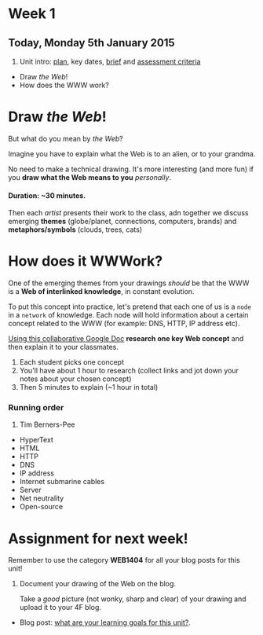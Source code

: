 # Week 1

## Today, Monday 5th January 2015

1. Unit intro: [plan](https://github.com/RavensbourneWebMedia/WEB14104#plan), key dates, [brief](https://github.com/RavensbourneWebMedia/WEB14104#brief) and [assessment criteria](https://github.com/RavensbourneWebMedia/WEB14104#assessment-criteria)
* Draw *the Web*! 
* How does the WWW work?


# Draw *the Web*!	

But what do you mean by *the Web*? 

Imagine you have to explain what the Web is to an alien, or to your grandma. 

No need to make a technical drawing. It's more interesting (and more fun) if you **draw what the Web means to you** *personally*. 

#### Duration: ~30 minutes.

Then each *artist* presents their work to the class, adn together we discuss emerging **themes** (globe/planet, connections, computers, brands) and **metaphors/symbols** (clouds, trees, cats)


	
# How does it WWWork?

One of the emerging themes from your drawings *should* be that the WWW is a **Web of interlinked knowledge**, in constant evolution.

To put this concept into practice, let's pretend that each one of us is a `node` in a `network` of knowledge. Each node will hold information about a certain concept related to the WWW (for example: DNS, HTTP, IP address etc). 


[Using this collaborative Google Doc](https://docs.google.com/document/d/1NrRUySCy8CUf7Wrc4cbjwxsWh_fk6jXs47oMCnEljLk/edit?usp=sharing	) **research one key Web concept** and then explain it to your classmates. 

1. Each student picks one concept
2. You'll have about 1 hour to research (collect links and jot down your notes about your chosen concept)
3. Then 5 minutes to explain (~1 hour in total)


### Running order

1. Tim Berners-Pee
* HyperText
* HTML
* HTTP
* DNS
* IP address
* Internet submarine cables
* Server
* Net neutrality
* Open-source
 

# Assignment for next week!

Remember to use the category **WEB1404** for all your blog posts for this unit!

1. Document your drawing of the Web on the blog. 

	Take a *good* picture (not wonky, sharp and clear) of your drawing and upload it to your 4F blog.

* Blog post: [what are your learning goals for this unit?](https://github.com/RavensbourneWebMedia/Blogging/blob/master/what-are-my-learning-goals.md).